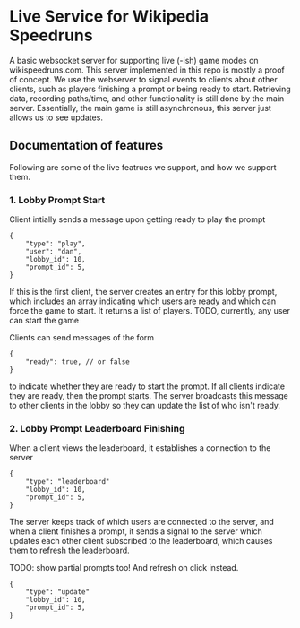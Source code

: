 # Live Service for Wikipedia Speedruns

A basic websocket server for supporting live (-ish) game modes on
wikispeedruns.com. This server implemented in this repo is mostly
a proof of concept. We use the webserver to signal events to clients
about other clients, such as players finishing a prompt or being
ready to start. Retrieving data, recording paths/time, and other
functionality is still done by the main server. Essentially, the
main game is still asynchronous, this server just allows us to see
updates.

## Documentation of features

Following are some of the live featrues we support, and how we support
them.

### 1. Lobby Prompt Start

Client intially sends a message upon getting ready to play the prompt
```
{
    "type": "play",
    "user": "dan",
    "lobby_id": 10,
    "prompt_id": 5,
}
```

If this is the first client, the server creates an entry for this lobby prompt,
which includes an array indicating which users are ready and which can force 
the game to start. It returns a list of players. TODO, currently, any user can
start the game

Clients can send messages of the form
```
{
    "ready": true, // or false
}
```
to indicate whether they are ready to start the prompt. If all clients indicate they 
are ready, then the prompt starts. The server broadcasts this message to other clients
in the lobby so they can update the list of who isn't ready.


### 2. Lobby Prompt Leaderboard Finishing

When a client views the leaderboard, it establishes a connection to
the server
```
{
    "type": "leaderboard"
    "lobby_id": 10,
    "prompt_id": 5, 
}
```

The server keeps track of which users are connected to the server, and when
a client finishes a prompt, it sends a signal to the server which updates
each other client subscribed to the leaderboard, which causes them to refresh
the leaderboard.

TODO: show partial prompts too! And refresh on click instead.

```
{
    "type": "update"
    "lobby_id": 10,
    "prompt_id": 5, 
}
```